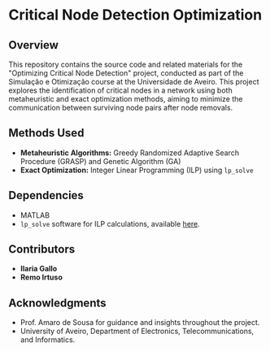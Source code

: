 # Critical Node Detection Optimization

## Overview
This repository contains the source code and related materials for the "Optimizing Critical Node Detection" project, conducted as part of the Simulação e Otimização course at the Universidade de Aveiro. This project explores the identification of critical nodes in a network using both metaheuristic and exact optimization methods, aiming to minimize the communication between surviving node pairs after node removals.

## Methods Used
- **Metaheuristic Algorithms:** Greedy Randomized Adaptive Search Procedure (GRASP) and Genetic Algorithm (GA)
- **Exact Optimization:** Integer Linear Programming (ILP) using `lp_solve`

## Dependencies
- MATLAB
- `lp_solve` software for ILP calculations, available [here](http://lpsolve.sourceforge.net/5.5/).

## Contributors
- **Ilaria Gallo** 
- **Remo Irtuso** 

## Acknowledgments
- Prof. Amaro de Sousa for guidance and insights throughout the project.
- University of Aveiro, Department of Electronics, Telecommunications, and Informatics.


